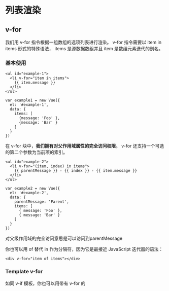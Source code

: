 # 列表渲染

## v-for 

我们用 v-for 指令根据一组数组的选项列表进行渲染。 v-for 指令需要以 item in items 形式的特殊语法， items 是源数据数组并且 item 是数组元素迭代的别名。

### 基本使用

	<ul id="example-1">
	  <li v-for="item in items">
	    {{ item.message }}
	  </li>
	</ul>
	
	var example1 = new Vue({
	  el: '#example-1',
	  data: {
	    items: [
	      {message: 'Foo' },
	      {message: 'Bar' }
	    ]
	  }
	})

在 v-for 块中，**我们拥有对父作用域属性的完全访问权限**。 v-for 还支持一个可选的第二个参数为当前项的索引。

	<ul id="example-2">
	  <li v-for="(item, index) in items">
	    {{ parentMessage }} - {{ index }} - {{ item.message }}
	  </li>
	</ul>
	
	var example2 = new Vue({
	  el: '#example-2',
	  data: {
	    parentMessage: 'Parent',
	    items: [
	      { message: 'Foo' },
	      { message: 'Bar' }
	    ]
	  }
	})

对父级作用域的完全访问意思是可以访问到parentMessage

你也可以用 of 替代 in 作为分隔符，因为它是最接近 JavaScript 迭代器的语法：

	<div v-for="item of items"></div>


### Template v-for

如同 v-if 模板，你也可以用带有 v-for 的 <template> 标签来渲染多个元素块。例如：

	<ul>
	  <template v-for="item in items">
	    <li>{{ item.msg }}</li>
	    <li class="divider"></li>
	  </template>
	</ul>

### 对象迭代 v-for

你也可以用 v-for 通过一个对象的属性来迭代。

	<ul id="repeat-object" class="demo">
	  <li v-for="value in object">
	    {{ value }}
	  </li>
	</ul>
	
	new Vue({
	  el: '#repeat-object',
	  data: {
	    object: {
	      firstName: 'John',
	      lastName: 'Doe',
	      age: 30
	    }
	  }
	})

附加选项：值、键、索引

	<div v-for="(value, key, index) in object">
	  {{ index }}. {{ key }} : {{ value }}
	</div>


### 整数迭代 v-for

v-for 也可以取整数。在这种情况下，它将重复多次模板。

	<div>
	  <span v-for="n in 10">{{ n }} </span>
	</div>


## 数组更新检测

### Vue 包含一组观察数组的变异方法，所以它们也将会触发视图更新。这些方法如下：

- push()
- pop()
- shift()
- unshift()
- splice()
- sort()
- reverse()

### 注意事项

由于 JavaScript 的限制， Vue 不能检测以下变动的数组：

- 当你利用索引直接设置一个项时，例如： vm.items[indexOfItem] = newValue
- 当你修改数组的长度时，例如： vm.items.length = newLength

为了解决第一类问题，以下两种方式都可以实现和 vm.items[indexOfItem] = newValue 相同的效果， 同时也将触发状态更新：

	// Vue.set
	Vue.set(example1.items, indexOfItem, newValue)

	// Array.prototype.splice
	example1.items.splice(indexOfItem, 1, newValue)

## 显示过滤/排序结果

有时，我们想要显示一个数组的过滤或排序副本，而不实际改变或重置原始数据。在这种情况下，可以创建返回过滤或排序数组的计算属性。

	<li v-for="n in evenNumbers">{{ n }}</li>
	
	data: {
	  numbers: [ 1, 2, 3, 4, 5 ]
	},
	computed: {
	  evenNumbers: function () {
	    return this.numbers.filter(function (number) {
	      return number % 2 === 0
	    })
	  }
	}

在计算属性不适用的情况下 (例如，在嵌套 v-for 循环中) 你可以使用一个 method 方法：

	<li v-for="n in even(numbers)">{{ n }}</li>
	
	data: {
	  numbers: [ 1, 2, 3, 4, 5 ]
	},
	methods: {
	  even: function (numbers) {
	    return numbers.filter(function (number) {
	      return number % 2 === 0
	    })
	  }
	}
























